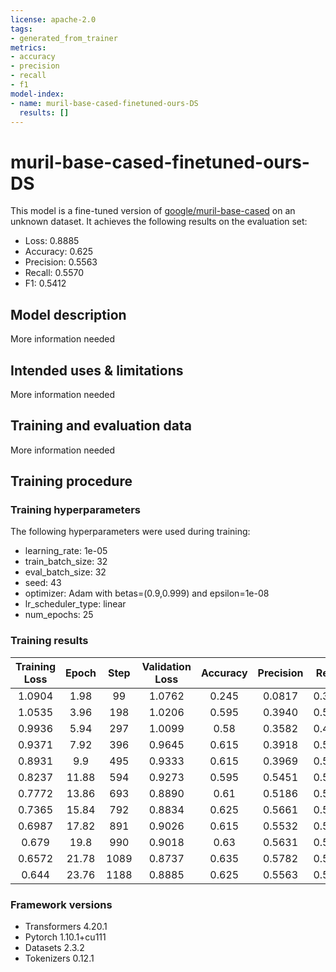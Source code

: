 ```yaml
---
license: apache-2.0
tags:
- generated_from_trainer
metrics:
- accuracy
- precision
- recall
- f1
model-index:
- name: muril-base-cased-finetuned-ours-DS
  results: []
---
```


<!-- This model card has been generated automatically according to the information the Trainer had access to. You
should probably proofread and complete it, then remove this comment. -->

# muril-base-cased-finetuned-ours-DS

This model is a fine-tuned version of [google/muril-base-cased](https://huggingface.co/google/muril-base-cased) on an unknown dataset.
It achieves the following results on the evaluation set:
- Loss: 0.8885
- Accuracy: 0.625
- Precision: 0.5563
- Recall: 0.5570
- F1: 0.5412

## Model description

More information needed

## Intended uses & limitations

More information needed

## Training and evaluation data

More information needed

## Training procedure

### Training hyperparameters

The following hyperparameters were used during training:
- learning_rate: 1e-05
- train_batch_size: 32
- eval_batch_size: 32
- seed: 43
- optimizer: Adam with betas=(0.9,0.999) and epsilon=1e-08
- lr_scheduler_type: linear
- num_epochs: 25

### Training results

| Training Loss | Epoch | Step | Validation Loss | Accuracy | Precision | Recall | F1     |
|:-------------:|:-----:|:----:|:---------------:|:--------:|:---------:|:------:|:------:|
| 1.0904        | 1.98  | 99   | 1.0762          | 0.245    | 0.0817    | 0.3333 | 0.1312 |
| 1.0535        | 3.96  | 198  | 1.0206          | 0.595    | 0.3940    | 0.5312 | 0.4410 |
| 0.9936        | 5.94  | 297  | 1.0099          | 0.58     | 0.3582    | 0.4833 | 0.4115 |
| 0.9371        | 7.92  | 396  | 0.9645          | 0.615    | 0.3918    | 0.5378 | 0.4507 |
| 0.8931        | 9.9   | 495  | 0.9333          | 0.615    | 0.3969    | 0.5447 | 0.4535 |
| 0.8237        | 11.88 | 594  | 0.9273          | 0.595    | 0.5451    | 0.5171 | 0.4439 |
| 0.7772        | 13.86 | 693  | 0.8890          | 0.61     | 0.5186    | 0.5512 | 0.4661 |
| 0.7365        | 15.84 | 792  | 0.8834          | 0.625    | 0.5661    | 0.5666 | 0.5112 |
| 0.6987        | 17.82 | 891  | 0.9026          | 0.615    | 0.5532    | 0.5507 | 0.5314 |
| 0.679         | 19.8  | 990  | 0.9018          | 0.63     | 0.5631    | 0.5596 | 0.5501 |
| 0.6572        | 21.78 | 1089 | 0.8737          | 0.635    | 0.5782    | 0.5806 | 0.5614 |
| 0.644         | 23.76 | 1188 | 0.8885          | 0.625    | 0.5563    | 0.5570 | 0.5412 |


### Framework versions

- Transformers 4.20.1
- Pytorch 1.10.1+cu111
- Datasets 2.3.2
- Tokenizers 0.12.1
